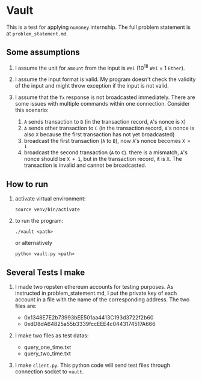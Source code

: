 # Vault

This is a test for applying `numoney` internship. The full problem statement is at `problem_statement.md`.

## Some assumptions
1. I assume the unit for `amount` from the input is `Wei` (10<sup>18</sup> `Wei` = 1 `Ether`).

2. I assume the input format is valid. My program doesn't check the validity of the input and might throw       exception if the input is not valid.

3. I assume that the `Tx` response is not broadcasted immediately. There are some issues with multiple         commands within one connection. Consider this scenario:
    
    1. `A` sends transaction to `B`          (in the transaction record, `A`'s nonce is `X`)
    2. `A` sends other transaction to `C`    (in the transaction record, `A`'s nonce is also `X` because the first transaction has not yet broadcasted)
    3. broadcast the first transaction (`A` to `B`), now `A`'s nonce becomes `X + 1`
    4. broadcast the second transaction (`A` to `C`). there is a mismatch, `A`'s nonce should be `X + 1`, but in the transaction record, it is `X`. The transaction is invalid and cannot be broadcasted.

## How to run
1. activate virtual environment:

    ```
    source venv/bin/activate
    ```

2. to run the program:

    ```
    ./vault <path>
    ```
    or alternatively
    
    ```
    python vault.py <path>
    ```

## Several Tests I make
1. I made two ropsten ethereum accounts for testing purposes. As instructed in problem_statement.md, I put      the private key of each account in a file with the name of the corresponding address. The two files are:

    - 0x1348E7E2b73993bEE501aa4413C193d3722f2b60
    - 0xdD8dA64825a55b3339fccEEE4c0443174517A666
    
2. I make two files as test datas:
    - query_one_time.txt
    - query_two_time.txt
    
3. I make `client.py`. This python code will send test files through connection socket to `vault`.
    

